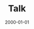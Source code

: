 ---
title: "Talk"
collection: talks
type: "Talk"
permalink: /talks/montpellier
venue: "University"
date: 2000-01-01
location: "Montpellier, France"
---